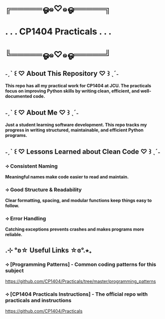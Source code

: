 # ╔═════ஓ๑♡๑ஓ═════╗
# . . . CP1404 Practicals . . . 
# ╚═════ஓ๑♡๑ஓ═════╝

## ˗ˏˋ ꒰ ♡ About This Repository ♡ ꒱ ˎˊ˗ 
**This repo has all my practical work for CP1404 at JCU. The practicals focus on improving Python skills by writing clean, efficient, and well-documented code.**

## ˗ˏˋ ꒰ ♡ About Me ♡ ꒱ ˎˊ˗ 
**Just a student learning software development. This repo tracks my progress in writing structured, maintainable, and efficient Python programs.**

## ˗ˏˋ ꒰ ♡ Lessons Learned about Clean Code ♡ ꒱ ˎˊ˗ 
### ⟢ Consistent Naming
**Meaningful names make code easier to read and maintain.**
### ⟢ Good Structure & Readability
**Clear formatting, spacing, and modular functions keep things easy to follow.**
### ⟢ Error Handling
**Catching exceptions prevents crashes and makes programs more reliable.**

## .⊹ °ʚ☆ Useful Links ☆ɞ°.⭒₊
### ⟢ [Programming Patterns] - Common coding patterns for this subject
https://github.com/CP1404/Practicals/tree/master/programming_patterns 
### ⟢ [CP1404 Practicals Instructions] - The official repo with practicals and instructions
https://github.com/CP1404/Practicals
